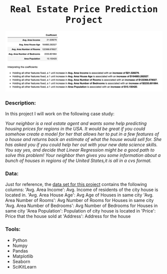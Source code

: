 # <h1 align="center"><samp> Real Estate Price Prediction Project </samp></h1>

![alt text](RealEst-project-image.png)

### Description:
In this project I will work on the following case study:

*Your neighbor is a real estate agent and wants some help predicting housing prices for regions in the USA. It would be great if you could somehow create a model for her that allows her to put in a few features of a house and returns back an estimate of what the house would sell for. She has asked you if you could help her out with your new data science skills. You say yes, and decide that Linear Regression might be a good path to solve this problem! Your neighbor then gives you some information about a bunch of houses in regions of the United States,it is all in a cvs format.*

### Data:
Just for reference, the [data set for this project](USA_Housing.csv) contains the following columns:
'Avg. Area Income': Avg. Income of residents of the city house is located in.
'Avg. Area House Age': Avg Age of Houses in same city
'Avg. Area Number of Rooms': Avg Number of Rooms for Houses in same city
'Avg. Area Number of Bedrooms': Avg Number of Bedrooms for Houses in same city
'Area Population': Population of city house is located in
'Price': Price that the house sold at
'Address': Address for the house

### Tools:
* Python
* Numpy
* Pandas
* Matplotlib
* Seaborn
* SciKitLearn
